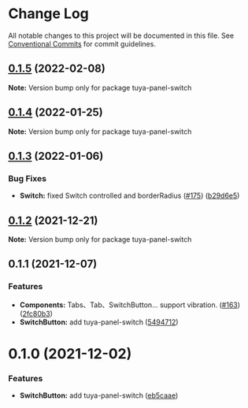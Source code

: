 # Change Log

All notable changes to this project will be documented in this file.
See [Conventional Commits](https://conventionalcommits.org) for commit guidelines.

## [0.1.5](https://github.com/tuya/tuya-panel-kit/compare/tuya-panel-switch@0.1.4...tuya-panel-switch@0.1.5) (2022-02-08)

**Note:** Version bump only for package tuya-panel-switch





## [0.1.4](https://github.com/tuya/tuya-panel-kit/compare/tuya-panel-switch@0.1.3...tuya-panel-switch@0.1.4) (2022-01-25)

**Note:** Version bump only for package tuya-panel-switch





## [0.1.3](https://github.com/tuya/tuya-panel-kit/compare/tuya-panel-switch@0.1.2...tuya-panel-switch@0.1.3) (2022-01-06)


### Bug Fixes

* **Switch:** fixed Switch controlled and borderRadius ([#175](https://github.com/tuya/tuya-panel-kit/issues/175)) ([b29d6e5](https://github.com/tuya/tuya-panel-kit/commit/b29d6e55f84513bac861db3df46102948959e543))





## [0.1.2](https://github.com/tuya/tuya-panel-kit/compare/tuya-panel-switch@0.1.1...tuya-panel-switch@0.1.2) (2021-12-21)

**Note:** Version bump only for package tuya-panel-switch





## 0.1.1 (2021-12-07)


### Features

* **Components:** Tabs、Tab、SwitchButton... support vibration. ([#163](https://github.com/tuya/tuya-panel-kit/issues/163)) ([2fc80b3](https://github.com/tuya/tuya-panel-kit/commit/2fc80b3924890e9f5076475472ac5d5b41f17f33))
* **SwitchButton:** add tuya-panel-switch ([5494712](https://github.com/tuya/tuya-panel-kit/commit/54947121e2e857e374b712fae8a701c2662f4d6e))





# 0.1.0 (2021-12-02)


### Features

* **SwitchButton:** add tuya-panel-switch ([eb5caae](https://github.com/tuya/tuya-panel-kit/commit/eb5caae6906abd04328b1963c24f42a841f8cc66))
